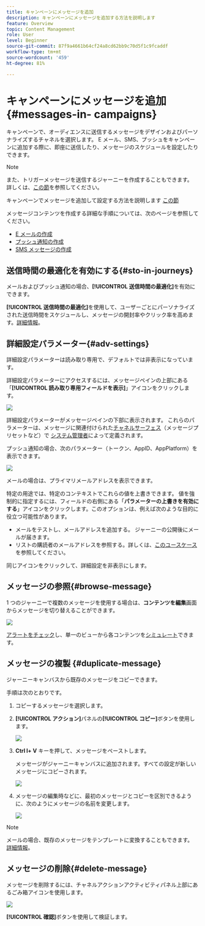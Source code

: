 ```yaml
---
title: キャンペーンにメッセージを追加
description: キャンペーンにメッセージを追加する方法を説明します
feature: Overview
topic: Content Management
role: User
level: Beginner
source-git-commit: 87f9a4661b64cf24a8cd62bb9c70d5f1c9fcaddf
workflow-type: tm+mt
source-wordcount: '459'
ht-degree: 81%

---
```



# キャンペーンにメッセージを追加{#messages-in- campaigns}

キャンペーンで、オーディエンスに送信するメッセージをデザインおよびパーソナライズするチャネルを選択します。 E メール、SMS、プッシュをキャンペーンに追加する際に、即座に送信したり、メッセージのスケジュールを設定したりできます。

>[!NOTE]
>また、トリガーメッセージを送信するジャーニーを作成することもできます。 詳しくは、[この節](messages-in-journeys.md)を参照してください。

キャンペーンでメッセージを追加して設定する方法を説明します [この節](../campaigns/create-campaign.md)

メッセージコンテンツを作成する詳細な手順については、次のページを参照してください。

* [E メールの作成](create-email.md)
* [プッシュ通知の作成](create-push.md)
* [SMS メッセージの作成](create-sms.md)

## 送信時間の最適化を有効にする{#sto-in-journeys}

メールおよびプッシュ通知の場合、**[!UICONTROL 送信時間の最適化]**&#x200B;を有効にできます。

**[!UICONTROL 送信時間の最適化]**&#x200B;を使用して、ユーザーごとにパーソナライズされた送信時間をスケジュールし、メッセージの開封率やクリック率を高めます。[詳細情報](../messages/send-time-optimization.md)。

## 詳細設定パラメーター{#adv-settings}

詳細設定パラメーターは読み取り専用で、デフォルトでは非表示になっています。

詳細設定パラメーターにアクセスするには、メッセージペインの上部にある「**[!UICONTROL 読み取り専用フィールドを表示]**」アイコンをクリックします。

![](assets/show-read-only.png)

詳細設定パラメーターがメッセージペインの下部に表示されます。 これらのパラメーターは、メッセージに関連付けられた[チャネルサーフェス](../configuration/channel-surfaces.md)（メッセージプリセットなど）で [システム管理者](../start/path/administrator.md)によって定義されます。

プッシュ通知の場合、次のパラメーター（トークン、AppID、AppPlatform）を表示できます。

![](assets/push-adv-parameters.png)

メールの場合は、プライマリメールアドレスを表示できます。

特定の用途では、特定のコンテキストでこれらの値を上書きできます。 値を強制的に指定するには、フィールドの右側にある「**パラメーターの上書きを有効にする**」アイコンをクリックします。このオプションは、例えば次のような目的に役立つ可能性があります。

* メールをテストし、メールアドレスを追加する。 ジャーニーの公開後にメールが届きます。
* リストの購読者のメールアドレスを参照する。詳しくは、[このユースケース](../building-journeys/message-to-subscribers-uc.md)を参照してください。

同じアイコンをクリックして、詳細設定を非表示にします。

## メッセージの参照{#browse-message}

1 つのジャーニーで複数のメッセージを使用する場合は、**コンテンツを編集**&#x200B;画面からメッセージを切り替えることができます。

![](assets/inline-messages-multi-content.png)

[アラートをチェック](alerts.md)し、単一のビューから各コンテンツを[シミュレート](../design/preview.md)できます。

## メッセージの複製 {#duplicate-message}

ジャーニーキャンバスから既存のメッセージをコピーできます。

手順は次のとおりです。

1. コピーするメッセージを選択します。

1. **[!UICONTROL アクション]**&#x200B;パネルの&#x200B;**[!UICONTROL コピー]**&#x200B;ボタンを使用します。

   ![](assets/message-duplicate.png)

1. **Ctrl l+ V** キーを押して、メッセージをペーストします。

   メッセージがジャーニーキャンバスに追加されます。すべての設定が新しいメッセージにコピーされます。

   ![](assets/message-duplicated.png)

1. メッセージの編集時などに、最初のメッセージとコピーを区別できるように、次のようにメッセージの名前を変更します。

   ![](assets/multi-message.png)


>[!NOTE]
>
>メールの場合、既存のメッセージをテンプレートに変換することもできます。 [詳細情報](../design/email-templates.md)。

## メッセージの削除{#delete-message}

メッセージを削除するには、チャネルアクションアクティビティパネル上部にあるごみ箱アイコンを使用します。

![](assets/delete-message.png)

**[!UICONTROL 確認]**&#x200B;ボタンを使用して検証します。
